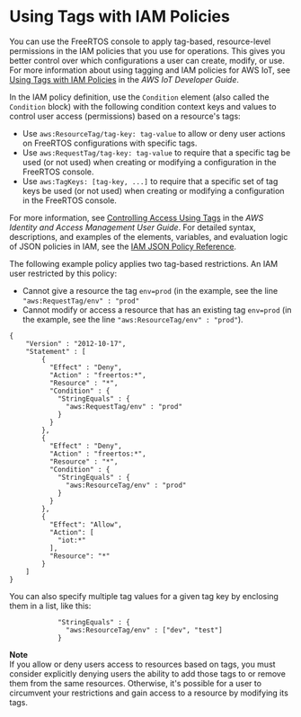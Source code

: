 # Using Tags with IAM Policies<a name="console-tagging-iam"></a>

You can use the FreeRTOS console to apply tag\-based, resource\-level permissions in the IAM policies that you use for operations\. This gives you better control over which configurations a user can create, modify, or use\. For more information about using tagging and IAM policies for AWS IoT, see [Using Tags with IAM Policies](https://docs.aws.amazon.com/iot/latest/developerguide/tagging-iot-iam.html) in the *AWS IoT Developer Guide*\.

In the IAM policy definition, use the `Condition` element \(also called the `Condition` block\) with the following condition context keys and values to control user access \(permissions\) based on a resource's tags: 
+ Use `aws:ResourceTag/tag-key: tag-value` to allow or deny user actions on FreeRTOS configurations with specific tags\.
+ Use `aws:RequestTag/tag-key: tag-value` to require that a specific tag be used \(or not used\) when creating or modifying a configuration in the FreeRTOS console\.
+ Use `aws:TagKeys: [tag-key, ...]` to require that a specific set of tag keys be used \(or not used\) when creating or modifying a configuration in the FreeRTOS console\.

For more information, see [Controlling Access Using Tags](https://docs.aws.amazon.com/IAM/latest/UserGuide/access_tags.html) in the *AWS Identity and Access Management User Guide*\. For detailed syntax, descriptions, and examples of the elements, variables, and evaluation logic of JSON policies in IAM, see the [IAM JSON Policy Reference](https://docs.aws.amazon.com/IAM/latest/UserGuide/reference_policies.html)\.

The following example policy applies two tag\-based restrictions\. An IAM user restricted by this policy:
+ Cannot give a resource the tag `env=prod` \(in the example, see the line `"aws:RequestTag/env" : "prod"`
+ Cannot modify or access a resource that has an existing tag `env=prod` \(in the example, see the line `"aws:ResourceTag/env" : "prod"`\)\.

```
{
    "Version" : "2012-10-17",
    "Statement" : [
        {
          "Effect" : "Deny",
          "Action" : "freertos:*",
          "Resource" : "*",
          "Condition" : {
            "StringEquals" : {
              "aws:RequestTag/env" : "prod"
            }
          }
        },
        {
          "Effect" : "Deny",
          "Action" : "freertos:*",
          "Resource" : "*",
          "Condition" : {
            "StringEquals" : {
              "aws:ResourceTag/env" : "prod"
            }
          }
        },
        {
          "Effect": "Allow",
          "Action": [
            "iot:*"
          ],
          "Resource": "*"
        }
    ]
}
```

You can also specify multiple tag values for a given tag key by enclosing them in a list, like this: 

```
            "StringEquals" : {
              "aws:ResourceTag/env" : ["dev", "test"]
            }
```

**Note**  
If you allow or deny users access to resources based on tags, you must consider explicitly denying users the ability to add those tags to or remove them from the same resources\. Otherwise, it's possible for a user to circumvent your restrictions and gain access to a resource by modifying its tags\.